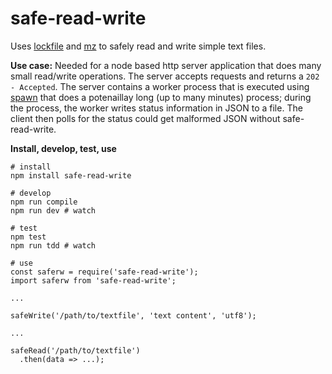 # safe-read-write

Uses [lockfile](https://www.npmjs.com/package/lockfile) and [mz](https://www.npmjs.com/package/mz) to safely read and write simple text files.

**Use case:** Needed for a node based http server application that does many small read/write operations. The server accepts requests and returns a `202 - Accepted`. The server contains a worker process that is executed using [spawn](https://nodejs.org/api/child_process.html#child_process_child_process_spawn_command_args_options) that does a potenaillay long (up to many minutes) process; during the process, the worker writes status information in JSON to a file. The client then polls for the status could get malformed JSON without safe-read-write. 

**Install, develop, test, use**

```
# install
npm install safe-read-write

# develop
npm run compile
npm run dev # watch

# test
npm test
npm run tdd # watch

# use
const saferw = require('safe-read-write');
import saferw from 'safe-read-write';

...

safeWrite('/path/to/textfile', 'text content', 'utf8');

...

safeRead('/path/to/textfile')
  .then(data => ...);

```

